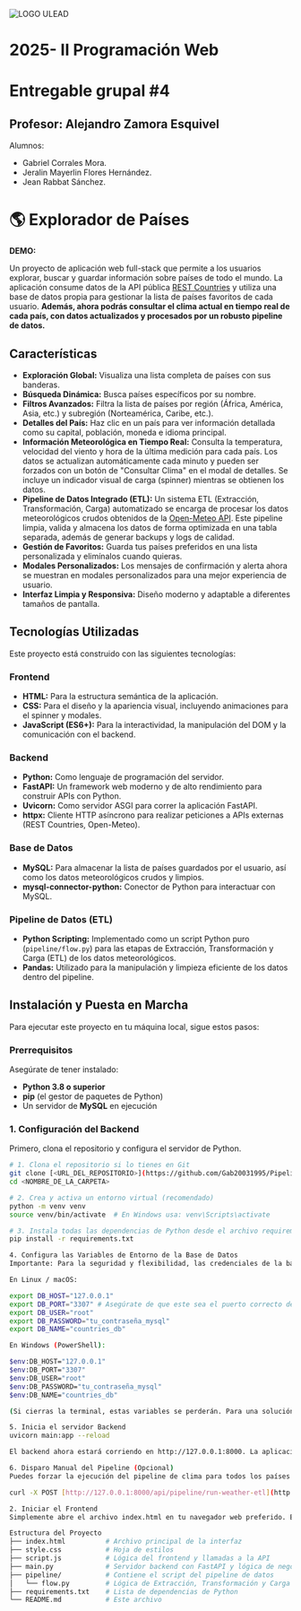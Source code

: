 ![LOGO ULEAD](https://github.com/user-attachments/assets/6f54a45a-9049-4952-8bd9-ffe2d4983bf3)

# **2025- II Programación Web**
# **Entregable grupal #4**

## Profesor: Alejandro Zamora Esquivel

Alumnos:
- Gabriel Corrales Mora.
- Jeralin Mayerlin Flores Hernández.
- Jean Rabbat Sánchez.

# 🌎 Explorador de Países

**DEMO:**

Un proyecto de aplicación web full-stack que permite a los usuarios explorar, buscar y guardar información sobre países de todo el mundo. La aplicación consume datos de la API pública [REST Countries](https://restcountries.com/) y utiliza una base de datos propia para gestionar la lista de países favoritos de cada usuario. **Además, ahora podrás consultar el clima actual en tiempo real de cada país, con datos actualizados y procesados por un robusto pipeline de datos.**

## Características

* **Exploración Global:** Visualiza una lista completa de países con sus banderas.
* **Búsqueda Dinámica:** Busca países específicos por su nombre.
* **Filtros Avanzados:** Filtra la lista de países por región (África, América, Asia, etc.) y subregión (Norteamérica, Caribe, etc.).
* **Detalles del País:** Haz clic en un país para ver información detallada como su capital, población, moneda e idioma principal.
* **Información Meteorológica en Tiempo Real:** Consulta la temperatura, velocidad del viento y hora de la última medición para cada país. Los datos se actualizan automáticamente cada minuto y pueden ser forzados con un botón de "Consultar Clima" en el modal de detalles. Se incluye un indicador visual de carga (spinner) mientras se obtienen los datos.
* **Pipeline de Datos Integrado (ETL):** Un sistema ETL (Extracción, Transformación, Carga) automatizado se encarga de procesar los datos meteorológicos crudos obtenidos de la [Open-Meteo API](https://open-meteo.com/). Este pipeline limpia, valida y almacena los datos de forma optimizada en una tabla separada, además de generar backups y logs de calidad.
* **Gestión de Favoritos:** Guarda tus países preferidos en una lista personalizada y elimínalos cuando quieras.
* **Modales Personalizados:** Los mensajes de confirmación y alerta ahora se muestran en modales personalizados para una mejor experiencia de usuario.
* **Interfaz Limpia y Responsiva:** Diseño moderno y adaptable a diferentes tamaños de pantalla.

## Tecnologías Utilizadas

Este proyecto está construido con las siguientes tecnologías:

### Frontend
* **HTML:** Para la estructura semántica de la aplicación.
* **CSS:** Para el diseño y la apariencia visual, incluyendo animaciones para el spinner y modales.
* **JavaScript (ES6+):** Para la interactividad, la manipulación del DOM y la comunicación con el backend.

### Backend
* **Python:** Como lenguaje de programación del servidor.
* **FastAPI:** Un framework web moderno y de alto rendimiento para construir APIs con Python.
* **Uvicorn:** Como servidor ASGI para correr la aplicación FastAPI.
* **httpx:** Cliente HTTP asíncrono para realizar peticiones a APIs externas (REST Countries, Open-Meteo).

### Base de Datos
* **MySQL:** Para almacenar la lista de países guardados por el usuario, así como los datos meteorológicos crudos y limpios.
* **mysql-connector-python:** Conector de Python para interactuar con MySQL.

### Pipeline de Datos (ETL)
* **Python Scripting:** Implementado como un script Python puro (`pipeline/flow.py`) para las etapas de Extracción, Transformación y Carga (ETL) de los datos meteorológicos.
* **Pandas:** Utilizado para la manipulación y limpieza eficiente de los datos dentro del pipeline.

## Instalación y Puesta en Marcha

Para ejecutar este proyecto en tu máquina local, sigue estos pasos:

### Prerrequisitos

Asegúrate de tener instalado:
* **Python 3.8 o superior**
* **pip** (el gestor de paquetes de Python)
* Un servidor de **MySQL** en ejecución

### 1. Configuración del Backend

Primero, clona el repositorio y configura el servidor de Python.

```bash
# 1. Clona el repositorio si lo tienes en Git
git clone [<URL_DEL_REPOSITORIO>](https://github.com/Gab20031995/PipelineExploradorDePaises.git)
cd <NOMBRE_DE_LA_CARPETA>

# 2. Crea y activa un entorno virtual (recomendado)
python -m venv venv
source venv/bin/activate  # En Windows usa: venv\Scripts\activate

# 3. Instala todas las dependencias de Python desde el archivo requirements.txt
pip install -r requirements.txt

4. Configura las Variables de Entorno de la Base de Datos
Importante: Para la seguridad y flexibilidad, las credenciales de la base de datos se leen de variables de entorno, no están codificadas en el código. Debes configurarlas en tu terminal antes de iniciar el servidor.

En Linux / macOS:

export DB_HOST="127.0.0.1"
export DB_PORT="3307" # Asegúrate de que este sea el puerto correcto de tu MySQL
export DB_USER="root"
export DB_PASSWORD="tu_contraseña_mysql"
export DB_NAME="countries_db"

En Windows (PowerShell):

$env:DB_HOST="127.0.0.1"
$env:DB_PORT="3307"
$env:DB_USER="root"
$env:DB_PASSWORD="tu_contraseña_mysql"
$env:DB_NAME="countries_db"

(Si cierras la terminal, estas variables se perderán. Para una solución más persistente en desarrollo, puedes investigar el uso de la librería python-dotenv.)

5. Inicia el servidor Backend
uvicorn main:app --reload

El backend ahora estará corriendo en http://127.0.0.1:8000. La aplicación creará automáticamente la base de datos countries_db (si no existe) y las tablas saved_countries, weather_raw_data, y weather_cleaned_data al iniciar.

6. Disparo Manual del Pipeline (Opcional)
Puedes forzar la ejecución del pipeline de clima para todos los países con datos crudos o guardados enviando una petición POST a este endpoint:

curl -X POST [http://127.0.0.1:8000/api/pipeline/run-weather-etl](http://127.0.0.1:8000/api/pipeline/run-weather-etl)

2. Iniciar el Frontend
Simplemente abre el archivo index.html en tu navegador web preferido. El JavaScript está configurado para comunicarse con el servidor local que acabas de iniciar.

Estructura del Proyecto
├── index.html          # Archivo principal de la interfaz
├── style.css           # Hoja de estilos
├── script.js           # Lógica del frontend y llamadas a la API
├── main.py             # Servidor backend con FastAPI y lógica de negocio
├── pipeline/           # Contiene el script del pipeline de datos
│   └── flow.py         # Lógica de Extracción, Transformación y Carga (ETL) para el clima
├── requirements.txt    # Lista de dependencias de Python
└── README.md           # Este archivo
